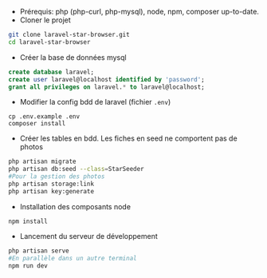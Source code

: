 - Prérequis: php (php-curl, php-mysql), node, npm, composer up-to-date.
- Cloner le projet
```bash
git clone laravel-star-browser.git
cd laravel-star-browser
```
- Créer la base de données mysql
```sql
create database laravel;
create user laravel@localhost identified by 'password';
grant all privileges on laravel.* to laravel@localhost;
```
- Modifier la config bdd de laravel (fichier `.env`)
```
cp .env.example .env
composer install
```
- Créer les tables en bdd. Les fiches en seed ne comportent pas de photos
```bash
php artisan migrate
php artisan db:seed --class=StarSeeder
#Pour la gestion des photos
php artisan storage:link
php artisan key:generate
```
- Installation des composants node
```
npm install
```
- Lancement du serveur de développement
```bash
php artisan serve
#En parallèle dans un autre terminal
npm run dev
```